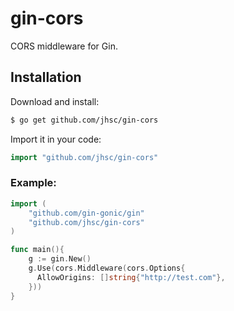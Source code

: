# gin-cors

CORS middleware for Gin.

## Installation
Download and install:
```sh
$ go get github.com/jhsc/gin-cors
```

Import it in your code:

```go
import "github.com/jhsc/gin-cors"
```

### Example:
```go
import (
    "github.com/gin-gonic/gin"
    "github.com/jhsc/gin-cors"
)

func main(){
    g := gin.New()
    g.Use(cors.Middleware(cors.Options{
      AllowOrigins: []string{"http://test.com"},
    }))
}
```
